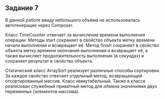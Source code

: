 Задание 7
---------

В данной работе ввиду  небольшого объёма не использовалась автогенерация через Composer.

Класс TimeCounter отвечает за вычисление времени выполнения операции. Методы start сохраняет в свойство объекта метку времени начала выполнения и возвращает её. Метод finish сохраняет в свойство объекта метку времени окончания выполнения и возвращает её, а также вычисляет продолжительность выполнения (в секундах) и сохраняет результат в свойство объекта.

Статический класс ArraySort реализует различные способы сортировки. За каждое свойство отвечает отдельный метод, возвращающий отсортированный массив. Класс иммутабельный.
Также в классе реализован служебный приватный метод для обмена значениями двух переменных (элементов массива).